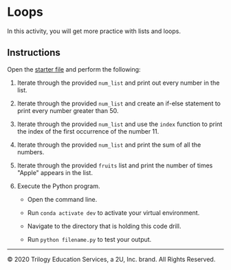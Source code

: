 # Loops

In this activity, you will get more practice with lists and loops.

## Instructions

Open the [starter file](Unsolved/loops-01.py) and perform the following:

1. Iterate through the provided `num_list` and print out every number in the list.

2. Iterate through the provided `num_list` and create an if-else statement to print every number greater than 50.

3. Iterate through the provided `num_list` and use the `index` function to print the index of the first occurrence of the number 11.

4. Iterate through the provided `num_list` and print the sum of all the numbers.

5. Iterate through the provided `fruits` list and print the number of times "Apple" appears in the list.

6. Execute the Python program.

    * Open the command line.

    * Run `conda activate dev` to activate your virtual environment.

    * Navigate to the directory that is holding this code drill.

    * Run `python filename.py` to test your output.

---

© 2020 Trilogy Education Services, a 2U, Inc. brand. All Rights Reserved.
